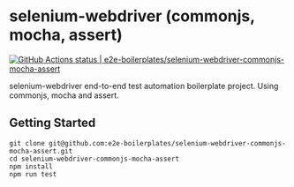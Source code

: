 # selenium-webdriver (commonjs, mocha, assert)

[![GitHub Actions status | e2e-boilerplates/selenium-webdriver-commonjs-mocha-assert](https://github.com/e2e-boilerplates/selenium-webdriver-commonjs-mocha-assert/workflows/selenium-webdriver-commonjs-mocha-assert/badge.svg)](https://github.com/e2e-boilerplates/selenium-webdriver-commonjs-mocha-assert/actions?workflow=selenium-webdriver-commonjs-mocha-assert)

selenium-webdriver end-to-end test automation boilerplate project. Using commonjs, mocha and assert.

## Getting Started

    git clone git@github.com:e2e-boilerplates/selenium-webdriver-commonjs-mocha-assert.git
    cd selenium-webdriver-commonjs-mocha-assert
    npm install
    npm run test
